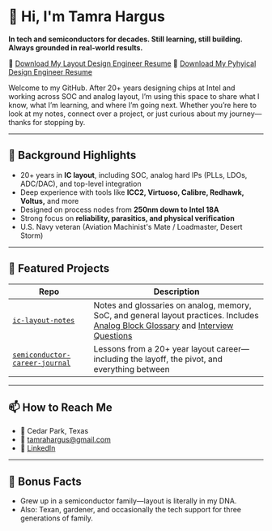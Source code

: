 # 👋 Hi, I'm Tamra Hargus

**In tech and semiconductors for decades. Still learning, still building. Always grounded in real-world results.**

📄 [Download My Layout Design Engineer Resume](./tamra_hargus_resume_2025.pdf)
📄 [Download My Pyhyical Design Engineer Resume](./tamra_hargus_resume_PDE.pdf)


Welcome to my GitHub. After 20+ years designing chips at Intel and working across SOC and analog layout, I’m using this space to share what I know, what I’m learning, and where I’m going next. Whether you’re here to look at my notes, connect over a project, or just curious about my journey—thanks for stopping by.

---

## 🧠 Background Highlights

- 20+ years in **IC layout**, including SOC, analog hard IPs (PLLs, LDOs, ADC/DAC), and top-level integration
- Deep experience with tools like **ICC2, Virtuoso, Calibre, Redhawk, Voltus,** and more
- Designed on process nodes from **250nm down to Intel 18A**
- Strong focus on **reliability, parasitics, and physical verification**
- U.S. Navy veteran (Aviation Machinist's Mate / Loadmaster, Desert Storm)

---

## 🔧 Featured Projects

| Repo | Description |
|------|-------------|
| [`ic-layout-notes`](https://github.com/tamrahargus/ic-layout-notes) | Notes and glossaries on analog, memory, SoC, and general layout practices. Includes [Analog Block Glossary](https://github.com/tamrahargus/ic-layout-notes/blob/main/analog_block_glossary.md) and [Interview Questions](https://github.com/tamrahargus/ic-layout-notes/blob/main/analog_layout_interview_questions.md) |
| [`semiconductor-career-journal`](https://github.com/tamrahargus/semiconductor-career-journal) | Lessons from a 20+ year layout career—including the layoff, the pivot, and everything between |


---

## 📫 How to Reach Me

- 📍 Cedar Park, Texas
- 📧 tamrahargus@gmail.com
- 💼 [LinkedIn](https://www.linkedin.com/in/tamrahargus)

---

## 🧩 Bonus Facts

- Grew up in a semiconductor family—layout is literally in my DNA.
- Also: Texan, gardener, and occasionally the tech support for three generations of family.

